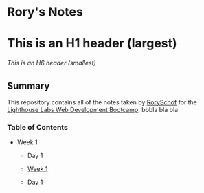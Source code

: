 # Rory's Notes

# This is an H1 header (largest)
###### This is an H6 header (smallest)

## Summary 

This repository contains all of the notes taken by [RorySchof](https://github.com/RorySchof) for the [Lighthouse Labs Web Development Bootcamp](https://www.lighthouselabs.ca/). bbbla bla bla


### Table of Contents

* Week 1
  * Day 1


  * [Week 1](/Week_1)
  * [Day 1](/Week_1/Day_1)